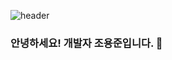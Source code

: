 ![header](https://capsule-render.vercel.app/api?type=rect&color=auto&text=YongJun%20Jo&fontAlignY=20&desc=Developer&descAlignY=40)

### 안녕하세요! 개발자 조용준입니다. 👋
